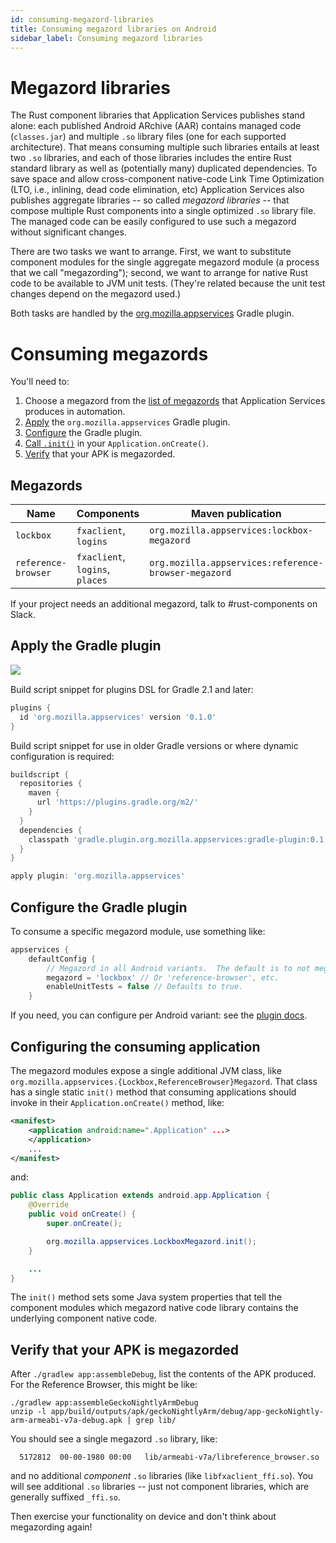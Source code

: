 ```yaml
---
id: consuming-megazord-libraries
title: Consuming megazord libraries on Android
sidebar_label: Consuming megazord libraries
---
```


# Megazord libraries

The Rust component libraries that Application Services publishes stand alone: each published Android
ARchive (AAR) contains managed code (`classes.jar`) and multiple `.so` library files (one for each
supported architecture).  That means consuming multiple such libraries entails at least two `.so`
libraries, and each of those libraries includes the entire Rust standard library as well as
(potentially many) duplicated dependencies.  To save space and allow cross-component native-code
Link Time Optimization (LTO, i.e., inlining, dead code elimination, etc) Application Services also
publishes aggregate libraries -- so called *megazord libraries* -- that compose multiple Rust
components into a single optimized `.so` library file.  The managed code can be easily configured to
use such a megazord without significant changes.

There are two tasks we want to arrange.  First, we want to substitute component modules for the
single aggregate megazord module (a process that we call "megazording"); second, we want to arrange
for native Rust code to be available to JVM unit tests.  (They're related because the unit test
changes depend on the megazord used.)

Both tasks are handled by the
[org.mozilla.appservices](https://github.com/mozilla/application-services/gradle-plugin/README.md)
Gradle plugin.

# Consuming megazords

You'll need to:

1. Choose a megazord from the [list of megazords](#megazords) that Application Services produces in automation.
1. [Apply](#apply-the-gradle-plugin) the `org.mozilla.appservices` Gradle plugin.
1. [Configure](#configure-the-gradle-plugin) the Gradle plugin.
1. [Call `.init()`](#configuring-the-consuming-application) in your `Application.onCreate()`.
1. [Verify](#verify-that-your-apk-is-megazorded) that your APK is megazorded.

## Megazords

| Name | Components | Maven publication |
| --- | --- | --- |
| `lockbox` | `fxaclient`, `logins` | `org.mozilla.appservices:lockbox-megazord` |
| `reference-browser` | `fxaclient`, `logins`, `places` | `org.mozilla.appservices:reference-browser-megazord` |

If your project needs an additional megazord, talk to #rust-components on Slack.

## Apply the Gradle plugin

<a alt="Version badge" href="https://plugins.gradle.org/plugin/org.mozilla.appservices.gradle-plugin">
<img align="left" src="https://img.shields.io/maven-metadata/v/https/plugins.gradle.org/m2/org/mozilla/appservices/org.mozilla.appservices.gradle.plugin/maven-metadata.xml.svg?label=org.mozilla.appservices&colorB=brightgreen" />
</a>
<br/>

Build script snippet for plugins DSL for Gradle 2.1 and later:

```groovy
plugins {
  id 'org.mozilla.appservices' version '0.1.0'
}
```

Build script snippet for use in older Gradle versions or where dynamic configuration is required:

```groovy
buildscript {
  repositories {
    maven {
      url 'https://plugins.gradle.org/m2/'
    }
  }
  dependencies {
    classpath 'gradle.plugin.org.mozilla.appservices:gradle-plugin:0.1.0"
  }
}

apply plugin: 'org.mozilla.appservices'
```

## Configure the Gradle plugin

To consume a specific megazord module, use something like:

```groovy
appservices {
    defaultConfig {
        // Megazord in all Android variants.  The default is to not megazord.
        megazord = 'lockbox' // Or 'reference-browser', etc.
        enableUnitTests = false // Defaults to true.
    }
```

If you need, you can configure per Android variant: see the
[plugin docs](https://github.com/mozilla/application-services/gradle-plugin/README.md).

## Configuring the consuming application

The megazord modules expose a single additional JVM class, like
`org.mozilla.appservices.{Lockbox,ReferenceBrowser}Megazord`.  That class has a single static
`init()` method that consuming applications should invoke in their `Application.onCreate()` method,
like:

```xml
<manifest>
    <application android:name=".Application" ...>
    </application>
    ...
</manifest>
```

and:

```java
public class Application extends android.app.Application {
    @Override
    public void onCreate() {
        super.onCreate();

        org.mozilla.appservices.LockboxMegazord.init();
    }

    ...
}
```

The `init()` method sets some Java system properties that tell the component modules which megazord
native code library contains the underlying component native code.

## Verify that your APK is megazorded

After `./gradlew app:assembleDebug`, list the contents of the APK produced.  For the Reference
Browser, this might be like:

```
./gradlew app:assembleGeckoNightlyArmDebug
unzip -l app/build/outputs/apk/geckoNightlyArm/debug/app-geckoNightly-arm-armeabi-v7a-debug.apk | grep lib/
```

You should see a single megazord `.so` library, like:

```
  5172812  00-00-1980 00:00   lib/armeabi-v7a/libreference_browser.so
```
and no additional _component_ `.so` libraries (like `libfxaclient_ffi.so`).  You will see additional
`.so` libraries -- just not component libraries, which are generally suffixed `_ffi.so`.

Then exercise your functionality on device and don't think about megazording again!
